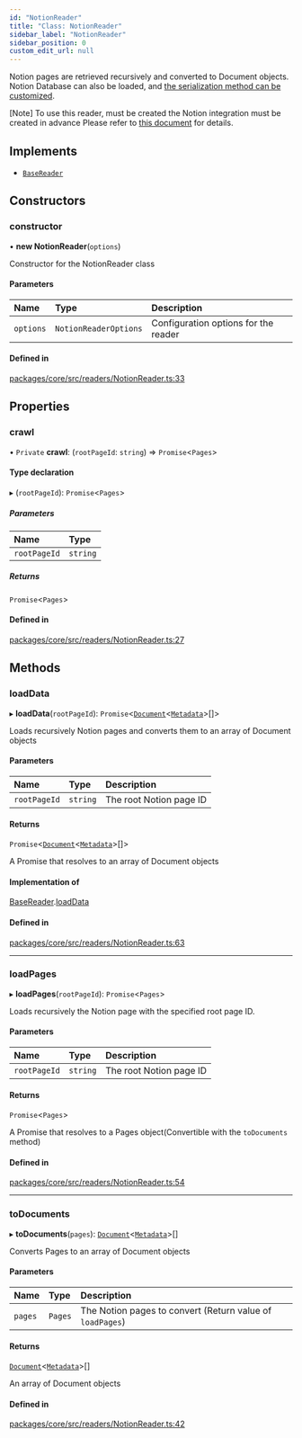 ```yaml
---
id: "NotionReader"
title: "Class: NotionReader"
sidebar_label: "NotionReader"
sidebar_position: 0
custom_edit_url: null
---
```


Notion pages are retrieved recursively and converted to Document objects.
Notion Database can also be loaded, and [the serialization method can be customized](https://github.com/TomPenguin/notion-md-crawler/tree/main).

[Note] To use this reader, must be created the Notion integration must be created in advance
Please refer to [this document](https://www.notion.so/help/create-integrations-with-the-notion-api) for details.

## Implements

- [`BaseReader`](../interfaces/BaseReader.md)

## Constructors

### constructor

• **new NotionReader**(`options`)

Constructor for the NotionReader class

#### Parameters

| Name      | Type                  | Description                          |
| :-------- | :-------------------- | :----------------------------------- |
| `options` | `NotionReaderOptions` | Configuration options for the reader |

#### Defined in

[packages/core/src/readers/NotionReader.ts:33](https://github.com/run-llama/LlamaIndexTS/blob/d613bbd/packages/core/src/readers/NotionReader.ts#L33)

## Properties

### crawl

• `Private` **crawl**: (`rootPageId`: `string`) => `Promise`<`Pages`\>

#### Type declaration

▸ (`rootPageId`): `Promise`<`Pages`\>

##### Parameters

| Name         | Type     |
| :----------- | :------- |
| `rootPageId` | `string` |

##### Returns

`Promise`<`Pages`\>

#### Defined in

[packages/core/src/readers/NotionReader.ts:27](https://github.com/run-llama/LlamaIndexTS/blob/d613bbd/packages/core/src/readers/NotionReader.ts#L27)

## Methods

### loadData

▸ **loadData**(`rootPageId`): `Promise`<[`Document`](Document.md)<[`Metadata`](../#metadata)\>[]\>

Loads recursively Notion pages and converts them to an array of Document objects

#### Parameters

| Name         | Type     | Description             |
| :----------- | :------- | :---------------------- |
| `rootPageId` | `string` | The root Notion page ID |

#### Returns

`Promise`<[`Document`](Document.md)<[`Metadata`](../#metadata)\>[]\>

A Promise that resolves to an array of Document objects

#### Implementation of

[BaseReader](../interfaces/BaseReader.md).[loadData](../interfaces/BaseReader.md#loaddata)

#### Defined in

[packages/core/src/readers/NotionReader.ts:63](https://github.com/run-llama/LlamaIndexTS/blob/d613bbd/packages/core/src/readers/NotionReader.ts#L63)

---

### loadPages

▸ **loadPages**(`rootPageId`): `Promise`<`Pages`\>

Loads recursively the Notion page with the specified root page ID.

#### Parameters

| Name         | Type     | Description             |
| :----------- | :------- | :---------------------- |
| `rootPageId` | `string` | The root Notion page ID |

#### Returns

`Promise`<`Pages`\>

A Promise that resolves to a Pages object(Convertible with the `toDocuments` method)

#### Defined in

[packages/core/src/readers/NotionReader.ts:54](https://github.com/run-llama/LlamaIndexTS/blob/d613bbd/packages/core/src/readers/NotionReader.ts#L54)

---

### toDocuments

▸ **toDocuments**(`pages`): [`Document`](Document.md)<[`Metadata`](../#metadata)\>[]

Converts Pages to an array of Document objects

#### Parameters

| Name    | Type    | Description                                               |
| :------ | :------ | :-------------------------------------------------------- |
| `pages` | `Pages` | The Notion pages to convert (Return value of `loadPages`) |

#### Returns

[`Document`](Document.md)<[`Metadata`](../#metadata)\>[]

An array of Document objects

#### Defined in

[packages/core/src/readers/NotionReader.ts:42](https://github.com/run-llama/LlamaIndexTS/blob/d613bbd/packages/core/src/readers/NotionReader.ts#L42)
